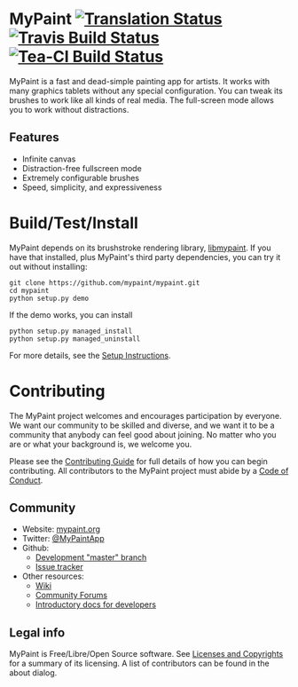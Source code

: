 # MyPaint [![Translation Status](https://hosted.weblate.org/widgets/mypaint/mypaint/svg-badge.svg)](https://hosted.weblate.org/engage/mypaint/?utm_source=widget) [![Travis Build Status](https://travis-ci.org/mypaint/mypaint.png?branch=master)](https://travis-ci.org/mypaint/mypaint) [![Tea-CI Build Status](https://tea-ci.org/api/badges/mypaint/mypaint/status.svg)](https://tea-ci.org/mypaint/mypaint)

MyPaint is a fast and dead-simple painting app for artists. It works
with many graphics tablets without any special configuration. You can
tweak its brushes to work like all kinds of real media. The full-screen
mode allows you to work without distractions.

## Features

* Infinite canvas
* Distraction-free fullscreen mode
* Extremely configurable brushes
* Speed, simplicity, and expressiveness

# Build/Test/Install

MyPaint depends on its brushstroke rendering library,
[libmypaint](https://github.com/mypaint/libmypaint).
If you have that installed, plus MyPaint's third party dependencies,
you can try it out without installing:

    git clone https://github.com/mypaint/mypaint.git
    cd mypaint
    python setup.py demo

If the demo works, you can install

    python setup.py managed_install
    python setup.py managed_uninstall

For more details, see the [Setup Instructions](BUILDING.md).

[1]:https://github.com/mypaint/libmypaint

# Contributing

The MyPaint project welcomes and encourages participation by everyone.
We want our community to be skilled and diverse, and we want it to be
a community that anybody can feel good about joining. No matter who you are
or what your background is, we welcome you.

Please see the [Contributing Guide](CONTRIBUTING.md) for full details of
how you can begin contributing.  All contributors to the MyPaint
project must abide by a [Code of Conduct](CODE_OF_CONDUCT.md).

## Community

* Website: [mypaint.org](http://mypaint.org/)
* Twitter: [@MyPaintApp](https://twitter.com/MyPaintApp)
* Github:
  - [Development "master" branch](https://github.com/mypaint/mypaint)
  - [Issue tracker](https://github.com/mypaint/mypaint/issues)
* Other resources:
  - [Wiki](https://github.com/mypaint/mypaint/wiki)
  - [Community Forums](https://community.mypaint.org)
  - [Introductory docs for developers](https://github.com/mypaint/mypaint/wiki/Development)

## Legal info

MyPaint is Free/Libre/Open Source software.  See [Licenses and
Copyrights](Licenses.md) for a summary of its licensing.  A list of
contributors can be found in the about dialog.
